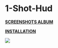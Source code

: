 # 1-Shot-Hud

**[SCREENSHOTS ALBUM](https://imgur.com/a/HieQg)** 

**[INSTALLATION](https://imgur.com/a/w3Ah6)**

![](https://i.imgur.com/wFwOshm.jpg)